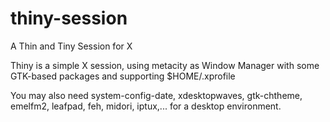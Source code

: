 thiny-session
=============

A Thin and Tiny Session for X

Thiny is a simple X session, using metacity as Window Manager with some GTK-based packages and supporting $HOME/.xprofile

You may also need system-config-date, xdesktopwaves, gtk-chtheme, emelfm2, leafpad, feh, midori, iptux,... for a desktop environment.
